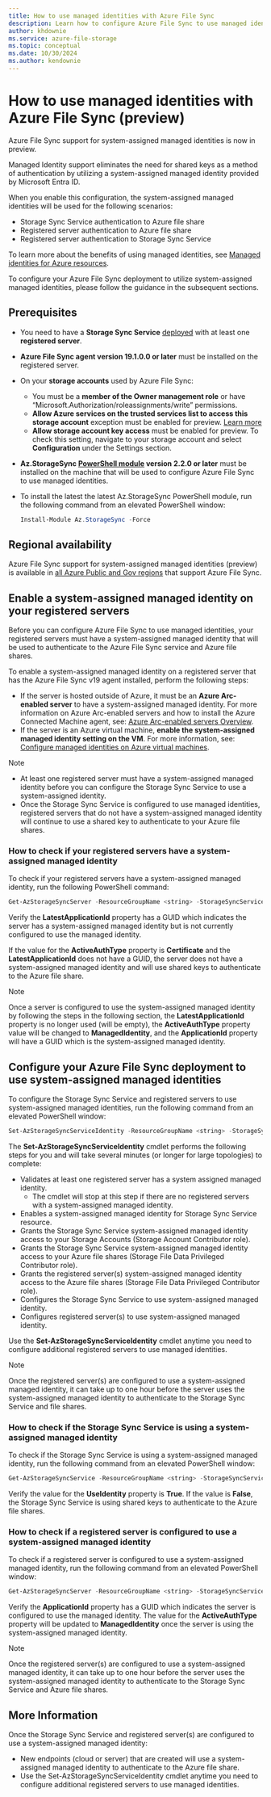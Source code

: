 ```yaml
---
title: How to use managed identities with Azure File Sync
description: Learn how to configure Azure File Sync to use managed identities. 
author: khdownie
ms.service: azure-file-storage
ms.topic: conceptual
ms.date: 10/30/2024
ms.author: kendownie
---
```


# How to use managed identities with Azure File Sync (preview)

Azure File Sync support for system-assigned managed identities is now in preview.

Managed Identity support eliminates the need for shared keys as a method of authentication by utilizing a system-assigned managed identity provided by Microsoft Entra ID. 

When you enable this configuration, the system-assigned managed identities will be used for the following scenarios:
-	Storage Sync Service authentication to Azure file share
-	Registered server authentication to Azure file share
-	Registered server authentication to Storage Sync Service 

To learn more about the benefits of using managed identities, see [Managed identities for Azure resources](https://learn.microsoft.com/entra/identity/managed-identities-azure-resources/overview).

To configure your Azure File Sync deployment to utilize system-assigned managed identities, please follow the guidance in the subsequent sections.

## Prerequisites
- You need to have a **Storage Sync Service** [deployed](file-sync-deployment-guide.md) with at least one **registered server**. 
- **Azure File Sync agent version 19.1.0.0 or later** must be installed on the registered server.
- On your **storage accounts** used by Azure File Sync:
  - You must be a **member of the Owner management role** or have “Microsoft.Authorization/roleassignments/write” permissions.
  - **Allow Azure services on the trusted services list to access this storage account** exception must be enabled for preview. [Learn more](file-sync-networking-endpoints.md#grant-access-to-trusted-azure-services-and-restrict-access-to-the-storage-account-public-endpoint-to-specific-virtual-networks)
  - **Allow storage account key access** must be enabled for preview. To check this setting, navigate to your storage account and select **Configuration** under the Settings section.
-	**Az.StorageSync [PowerShell module](https://www.powershellgallery.com/packages/Az.StorageSync) version 2.2.0 or later** must be installed on the machine that will be used to configure Azure File Sync to use managed identities.
  -	To install the latest the latest Az.StorageSync PowerShell module, run the following command from an elevated PowerShell window:

    ```powershell
    Install-Module Az.StorageSync -Force
    ```

## Regional availability

Azure File Sync support for system-assigned managed identities (preview) is available in [all Azure Public and Gov regions](https://azure.microsoft.com/global-infrastructure/locations/) that support Azure File Sync.

## Enable a system-assigned managed identity on your registered servers
Before you can configure Azure File Sync to use managed identities, your registered servers must have a system-assigned managed identity that will be used to authenticate to the Azure File Sync service and Azure file shares. 

To enable a system-assigned managed identity on a registered server that has the Azure File Sync v19 agent installed, perform the following steps:
- If the server is hosted outside of Azure, it must be an **Azure Arc-enabled server** to have a system-assigned managed identity. For more information on Azure Arc-enabled servers and how to install the Azure Connected Machine agent, see: [Azure Arc-enabled servers Overview](https://learn.microsoft.com/entra/identity/managed-identities-azure-resources/overview).  
- If the server is an Azure virtual machine, **enable the system-assigned managed identity setting on the VM**. For more information, see: [Configure managed identities on Azure virtual machines](https://learn.microsoft.com/entra/identity/managed-identities-azure-resources/how-to-configure-managed-identities?pivots=qs-configure-portal-windows-vm#enable-system-assigned-managed-identity-on-an-existing-vm).

> [!NOTE]
> - At least one registered server must have a system-assigned managed identity before you can configure the Storage Sync Service to use a system-assigned identity.
> - Once the Storage Sync Service is configured to use managed identities, registered servers that do not have a system-assigned managed identity will continue to use a shared key to authenticate to your Azure file shares.
 
### How to check if your registered servers have a system-assigned managed identity

To check if your registered servers have a system-assigned managed identity, run the following PowerShell command:

```powershell
Get-AzStorageSyncServer -ResourceGroupName <string> -StorageSyncServiceName <string>
```

Verify the **LatestApplicationId** property has a GUID which indicates the server has a system-assigned managed identity but is not currently configured to use the managed identity.  

If the value for the **ActiveAuthType** property is **Certificate** and the **LatestApplicationId** does not have a GUID, the server does not have a system-assigned managed identity and will use shared keys to authenticate to the Azure file share.

> [!NOTE]
> Once a server is configured to use the system-assigned managed identity by following the steps in the following section, the **LatestApplicationId** property is no longer used (will be empty), the **ActiveAuthType** property value will be changed to **ManagedIdentity**, and the **ApplicationId** property will have a GUID which is the system-assigned managed identity.

## Configure your Azure File Sync deployment to use system-assigned managed identities
To configure the Storage Sync Service and registered servers to use system-assigned managed identities, run the following command from an elevated PowerShell window:

```powershell
Set-AzStorageSyncServiceIdentity -ResourceGroupName <string> -StorageSyncServiceName <string> -Verbose
```
The **Set-AzStorageSyncServiceIdentity** cmdlet performs the following steps for you and will take several minutes (or longer for large topologies) to complete:
- Validates at least one registered server has a system assigned managed identity. 
  - The cmdlet will stop at this step if there are no registered servers with a system-assigned managed identity.
-	Enables a system-assigned managed identity for Storage Sync Service resource.
- Grants the Storage Sync Service system-assigned managed identity access to your Storage Accounts (Storage Account Contributor role).
-	Grants the Storage Sync Service system-assigned managed identity access to your Azure file shares (Storage File Data Privileged Contributor role).
-	Grants the registered server(s) system-assigned managed identity access to the Azure file shares (Storage File Data Privileged Contributor role).
-	Configures the Storage Sync Service to use system-assigned managed identity.
- Configures registered server(s) to use system-assigned managed identity. 

Use the **Set-AzStorageSyncServiceIdentity** cmdlet anytime you need to configure additional registered servers to use managed identities.

> [!NOTE]
> Once the registered server(s) are configured to use a system-assigned managed identity, it can take up to one hour before the server uses the system-assigned managed identity to authenticate to the Storage Sync Service and file shares.

### How to check if the Storage Sync Service is using a system-assigned managed identity
To check if the Storage Sync Service is using a system-assigned managed identity, run the following command from an elevated PowerShell window:

```powershell
Get-AzStorageSyncService -ResourceGroupName <string> -StorageSyncServiceName <string>
```
Verify the value for the **UseIdentity** property is **True**. If the value is **False**, the Storage Sync Service is using shared keys to authenticate to the Azure file shares.

### How to check if a registered server is configured to use a system-assigned managed identity
To check if a registered server is configured to use a system-assigned managed identity, run the following command from an elevated PowerShell window:

```powershell
Get-AzStorageSyncServer -ResourceGroupName <string> -StorageSyncServiceName <string>
```
Verify the **ApplicationId** property has a GUID which indicates the server is configured to use the managed identity. The value for the **ActiveAuthType** property will be updated to **ManagedIdentity** once the server is using the system-assigned managed identity.

> [!NOTE]
> Once the registered server(s) are configured to use a system-assigned managed identity, it can take up to one hour before the server uses the system-assigned managed identity to authenticate to the Storage Sync Service and Azure file shares.

## More Information
Once the Storage Sync Service and registered server(s) are configured to use a system-assigned managed identity:
  - New endpoints (cloud or server) that are created will use a system-assigned managed identity to authenticate to the Azure file share.
  - Use the Set-AzStorageSyncServiceIdentity cmdlet anytime you need to configure additional registered servers to use managed identities.
